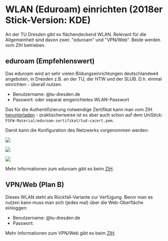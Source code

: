 # WLAN (Eduroam) einrichten (2018er Stick-Version: KDE)

An der TU Dresden gibt es flächendeckend WLAN. Relevant für die Allgemeinheit sind davon zwei:
"eduroam" und "VPN/Web". Beide werden vom ZIH betrieben.


## eduroam (Empfehlenswert)
Das eduroam wird an sehr vielen Bildungseinrichtungen deutschlandweit angeboten, in Dresden
z.B. an der TU, der HTW und der SLUB. D.h. einmal einrichten - überall nutzen.

- Benutzername:  <ZIH-Login>@tu-dresden.de
- Passwort: <ZIH-Passwort> oder separat eingerichtetes WLAN-Passwort

Das für die Authentifizierung notwendige Zertifikat kann man vom ZIH
[herunterladen](https://tu-dresden.de/zih/dienste/ressourcen/dateien/rootcert.crt) - praktischerweise
ist es aber auch schon auf dem UniStick: `FSFW-Material/eduroam-zertifikat/tud-cacert.pem`.

Damit kann die Konfiguration des Netzwerks vorgenommen werden:

![ ](wlan_config1.png)

![ ](wlan_config2.png)

![ ](wlan_config3.png)


Mehr Informationen zum eduroam gibt es beim [ZIH](https://tu-dresden.de/zih/dienste/service-katalog/arbeitsumgebung/zugang_datennetz/index/#section-1-1).

## VPN/Web (Plan B)

Dieses WLAN steht als Rückfall-Variante zur Verfügung.
Bevor man es nutzen kann muss man sich (jedes mal) über die Web-Oberfläche einloggen:

- Benutzername:  <ZIH-Login>@tu-dresden.de
- Passwort: <ZIH-Passwort>

Mehr Informationen zum VPN/Web gibt es beim [ZIH](https://tu-dresden.de/zih/dienste/service-katalog/arbeitsumgebung/zugang_datennetz/index/#section-2).
